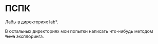 # ПСПК
Лабы в директориях lab*.

В остальных директориях мои попытки написать что-нибудь методом ~~тыка~~ эксплоринга.

